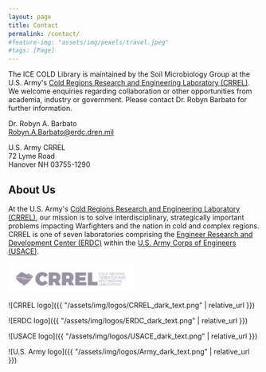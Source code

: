 ```yaml
---
layout: page
title: Contact
permalink: /contact/
#feature-img: "assets/img/pexels/travel.jpeg"
#tags: [Page]
---
```



The ICE COLD Library is maintained by the Soil Microbiology Group at the U.S. Army's [Cold Regions Research and Engineering Laboratory (CRREL)](https://www.erdc.usace.army.mil/Locations/CRREL/). We welcome enquiries regarding collaboration or other opportunities from academia, industry or government. Please contact Dr. Robyn Barbato for further information.

  Dr. Robyn A. Barbato  
  [Robyn.A.Barbato@erdc.dren.mil](mailto:Robyn.A.Barbato@erdc.dren.mil)

  U.S. Army CRREL  
  72 Lyme Road  
  Hanover NH 03755-1290

## About Us

At the U.S. Army's [Cold Regions Research and Engineering Laboratory (CRREL)](https://www.erdc.usace.army.mil/Locations/CRREL/), our mission is to solve interdisciplinary, strategically important problems impacting Warfighters and the nation in cold and complex regions. CRREL is one of seven laboratories comprising the [Engineer Research and Development Center (ERDC)](https://www.erdc.usace.army.mil) within the [U.S. Army Corps of Engineers (USACE)](https://www.usace.army.mil).

<img src="/assets/img/logos/CRREL_dark_text.png" alt="CRREL logo" width="50%" />

![CRREL logo]({{ "/assets/img/logos/CRREL_dark_text.png" | relative_url }})

![ERDC logo]({{ "/assets/img/logos/ERDC_dark_text.png" | relative_url }})

![USACE logo]({{ "/assets/img/logos/USACE_dark_text.png" | relative_url }})

![U.S. Army logo]({{ "/assets/img/logos/Army_dark_text.png" | relative_url }})


